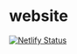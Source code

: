 # website
[![Netlify Status](https://api.netlify.com/api/v1/badges/178795d2-c17b-42aa-869d-1fc6b49454a9/deploy-status)](https://app.netlify.com/sites/cdmuir/deploys)
